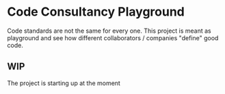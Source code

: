# Code Consultancy Playground

Code standards are not the same for every one. This project is meant as playground and see how different collaborators / companies "define" good code.

## WIP

The project is starting up at the moment